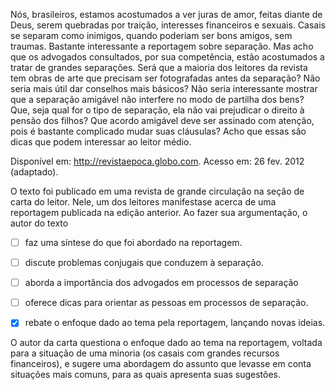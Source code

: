 

Nós, brasileiros, estamos acostumados a ver juras de amor, feitas diante de Deus, serem quebradas por traição, interesses financeiros e sexuais. Casais se separam como inimigos, quando poderiam ser bons amigos, sem traumas. Bastante interessante a reportagem sobre separação. Mas acho que os advogados consultados, por sua competência, estão acostumados a tratar de grandes separações. Será que a maioria dos leitores da revista tem obras de arte que precisam ser fotografadas antes da separação? Não seria mais útil dar conselhos mais básicos? Não seria interessante mostrar que a separação amigável não interfere no modo de partilha dos bens? Que, seja qual for o tipo de separação, ela não vai prejudicar o direito à pensão dos filhos? Que acordo amigável deve ser assinado com atenção, pois é bastante complicado mudar suas cláusulas? Acho que essas são dicas que podem interessar ao leitor médio.

Disponível em: http://revistaepoca.globo.com. Acesso em: 26 fev. 2012 (adaptado).

O texto foi publicado em uma revista de grande circulação na seção de carta do leitor. Nele, um dos leitores manifestase acerca de uma reportagem publicada na edição anterior. Ao fazer sua argumentação, o autor do texto



- [ ] faz uma síntese do que foi abordado na reportagem.
- [ ] discute problemas conjugais que conduzem à separação.
- [ ] aborda a importância dos advogados em processos de separação
- [ ] oferece dicas para orientar as pessoas em processos de separação.
- [x] rebate o enfoque dado ao tema pela reportagem, lançando novas ideias.


O autor da carta questiona o enfoque dado ao tema na reportagem, voltada para a situação de uma minoria (os casais com grandes recursos financeiros), e sugere uma abordagem do assunto que levasse em conta situações mais comuns, para as quais apresenta suas sugestões.

